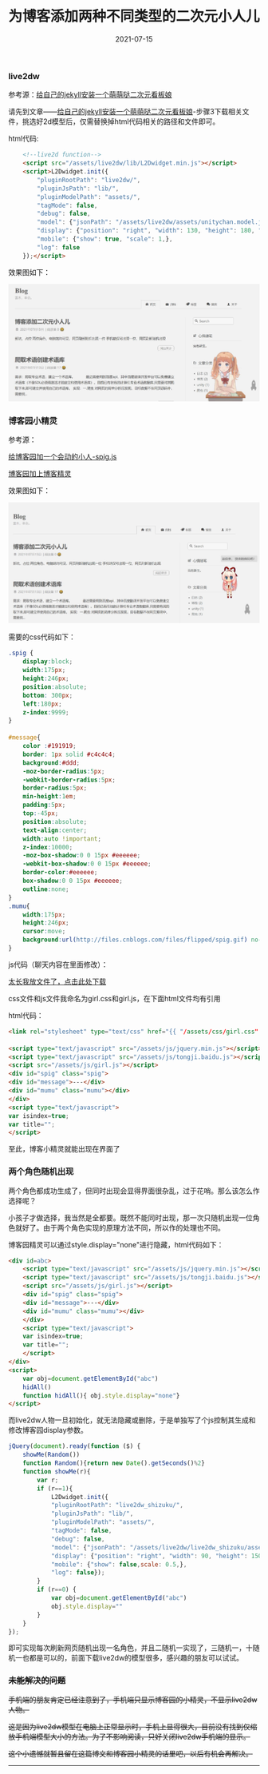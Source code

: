 ﻿---
layout: post
title: "为博客添加两种不同类型的二次元小人儿"
date: "2021-07-15"
keywords: live2D 2D 前端 
category: 博客
tags: css js 
---
### live2dw

参考源：[给自己的jekyll安装一个萌萌哒二次元看板娘][1]

请先到文章——[给自己的jekyll安装一个萌萌哒二次元看板娘][1]-步骤3下载相关文件，挑选好2d模型后，仅需替换掉html代码相关的路径和文件即可。

html代码:

```html
    <!--live2d function-->
    <script src="/assets/live2dw/lib/L2Dwidget.min.js"></script>
    <script>L2Dwidget.init({
        "pluginRootPath": "live2dw/",
        "pluginJsPath": "lib/",
        "pluginModelPath": "assets/",
        "tagMode": false,
        "debug": false,
        "model": {"jsonPath": "/assets/live2dw/assets/unitychan.model.json"},
        "display": {"position": "right", "width": 130, "height": 180, "hOffset": 60, "vOffset": -10,},
        "mobile": {"show": true, "scale": 1,},
        "log": false
    });</script>
```

效果图如下：

![1](/assets/imgs/2d/20210715225523.jpg)



### 博客园小精灵

参考源：

[给博客园加一个会动的小人-spig.js][2]

[博客园加上博客精灵][3]

效果图如下：

![2](/assets/imgs/2d/20210715225502.jpg)

需要的css代码如下：

```css
.spig {
    display:block;
    width:175px;
    height:246px;
    position:absolute;
    bottom: 300px;
    left:180px;
    z-index:9999;
}

#message{
    color :#191919;
    border: 1px solid #c4c4c4;
    background:#ddd;
    -moz-border-radius:5px;
    -webkit-border-radius:5px;
    border-radius:5px;
    min-height:1em;
    padding:5px;
    top:-45px;
    position:absolute;
    text-align:center;
    width:auto !important;
    z-index:10000;
    -moz-box-shadow:0 0 15px #eeeeee;
    -webkit-box-shadow:0 0 15px #eeeeee;
    border-color:#eeeeee;
    box-shadow:0 0 15px #eeeeee;
    outline:none;
}
.mumu{
    width:175px;
    height:246px;
    cursor:move;
    background:url(http://files.cnblogs.com/files/flipped/spig.gif) no-repeat;
}
```

js代码（聊天内容在里面修改）：

[太长我放文件了，点击此处下载](/assets/js/girl.js)

css文件和js文件我命名为girl.css和girl.js，在下面html文件均有引用

html代码：

```html
<link rel="stylesheet" type="text/css" href="{{ "/assets/css/girl.css" | prepend: site.baseurl }}">

<script type="text/javascript" src="/assets/js/jquery.min.js"></script>
<script type="text/javascript" src="/assets/js/tongji.baidu.js"></script>
<script src="/assets/js/girl.js"></script>
<div id="spig" class="spig">
<div id="message">---</div>
<div id="mumu" class="mumu"></div>
</div>
<script type="text/javascript">
var isindex=true;
var title="";
</script>
```

至此，博客小精灵就能出现在界面了

### 两个角色随机出现

两个角色都成功生成了，但同时出现会显得界面很杂乱，过于花哨。那么该怎么作选择呢？

小孩子才做选择，我当然是全都要。既然不能同时出现，那一次只随机出现一位角色就好了。由于两个角色实现的原理方法不同，所以作的处理也不同。

博客园精灵可以通过style.display="none"进行隐藏，html代码如下：

```html
<div id=abc>
    <script type="text/javascript" src="/assets/js/jquery.min.js"></script>
    <script type="text/javascript" src="/assets/js/tongji.baidu.js"></script>
    <script src="/assets/js/girl.js"></script>
    <div id="spig" class="spig">
    <div id="message">---</div>
    <div id="mumu" class="mumu"></div>
    </div>
    <script type="text/javascript">
    var isindex=true;
    var title="";
    </script>
</div>
<script>
    var obj=document.getElementById("abc")
    hidAll()
    function hidAll(){ obj.style.display="none"}
</script>
```

而live2dw人物一旦初始化，就无法隐藏或删除，于是单独写了个js控制其生成和修改博客园display参数。

```js
jQuery(document).ready(function ($) {
    showMe(Random())
    function Random(){return new Date().getSeconds()%2}
    function showMe(r){
        var r;
        if (r==1){
            L2Dwidget.init({        
            "pluginRootPath": "live2dw_shizuku/",
            "pluginJsPath": "lib/",
            "pluginModelPath": "assets/",
            "tagMode": false,
            "debug": false,
            "model": {"jsonPath": "/assets/live2dw/live2dw_shizuku/assets/shizuku.model.json"},
            "display": {"position": "right", "width": 90, "height": 150, "hOffset": 100, "vOffset": -10,},
            "mobile": {"show": false,scale: 0.5,},
            "log": false});
        }
        if (r==0) {
            var obj=document.getElementById("abc")
            obj.style.display=""
        }
    }
});
```

即可实现每次刷新网页随机出现一名角色，并且二随机一实现了，三随机一，十随机一也都是可以的，前面下载live2dw的模型很多，感兴趣的朋友可以试试。

### ~~未能解决的问题~~

~~手机端的朋友肯定已经注意到了，手机端只显示博客园的小精灵，不显示live2dw人物。~~

~~这是因为live2dw模型在电脑上正常显示时，手机上显得很大，目前没有找到仅缩放手机端模型大小的方法。为了不影响阅读，只好关闭live2dw手机端的显示。~~

~~这个小遗憾就暂且留在这篇博文和博客园小精灵的话里吧，以后有机会再解决。~~

--------
[1]: https://www.oukohou.wang/2018/11/29/live2D_installation/
[2]: https://www.cnblogs.com/zwfymqz/p/10538908.html
[3]: https://www.cnblogs.com/flipped/p/4995863.html